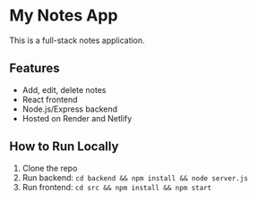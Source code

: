 # My Notes App

This is a full-stack notes application.

## Features
- Add, edit, delete notes
- React frontend
- Node.js/Express backend
- Hosted on Render and Netlify

## How to Run Locally
1. Clone the repo
2. Run backend: `cd backend && npm install && node server.js`
3. Run frontend: `cd src && npm install && npm start`
